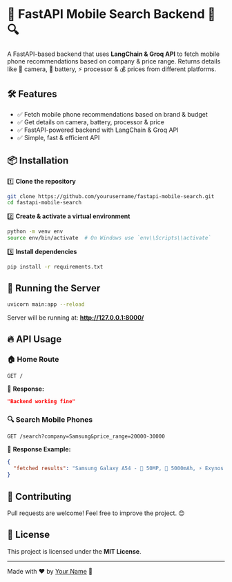# 🚀 FastAPI Mobile Search Backend 📱🔍

A FastAPI-based backend that uses **LangChain & Groq API** to fetch mobile phone recommendations based on company & price range. Returns details like 📸 camera, 🔋 battery, ⚡ processor & 💰 prices from different platforms.

## 🛠 Features
- ✅ Fetch mobile phone recommendations based on brand & budget
- ✅ Get details on camera, battery, processor & price
- ✅ FastAPI-powered backend with LangChain & Groq API
- ✅ Simple, fast & efficient API

## 📦 Installation

1️⃣ **Clone the repository**  
```bash
git clone https://github.com/yourusername/fastapi-mobile-search.git
cd fastapi-mobile-search
```

2️⃣ **Create & activate a virtual environment**  
```bash
python -m venv env
source env/bin/activate  # On Windows use `env\\Scripts\\activate`
```

3️⃣ **Install dependencies**  
```bash
pip install -r requirements.txt
```

## 🚀 Running the Server

```bash
uvicorn main:app --reload
```

Server will be running at: **http://127.0.0.1:8000/**

## 🔥 API Usage

### 🏠 Home Route
```http
GET /
```
📌 **Response:**
```json
"Backend working fine"
```

### 🔍 Search Mobile Phones
```http
GET /search?company=Samsung&price_range=20000-30000
```
📌 **Response Example:**
```json
{
  "fetched results": "Samsung Galaxy A54 - 📸 50MP, 🔋 5000mAh, ⚡ Exynos 1380, 💰 ₹26,999 (Amazon), ₹27,499 (Flipkart)"
}
```

## 🤝 Contributing
Pull requests are welcome! Feel free to improve the project. 😊

## 📜 License
This project is licensed under the **MIT License**.

---
Made with ❤️ by [Your Name](https://github.com/yourusername) 🚀

